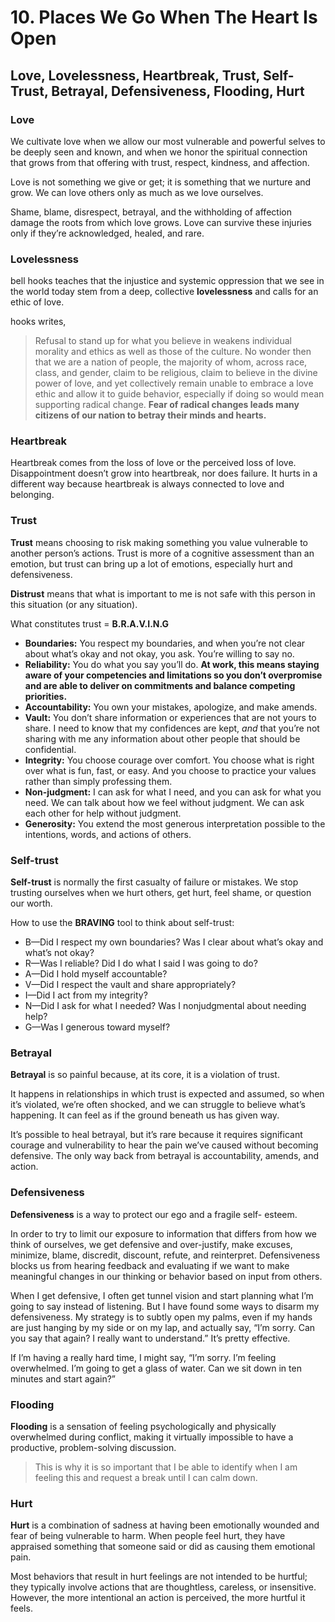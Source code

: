 # 10. Places We Go When The Heart Is Open

## Love, Lovelessness, Heartbreak, Trust, Self-Trust, Betrayal, Defensiveness, Flooding, Hurt

### Love

We cultivate love when we allow our most vulnerable and powerful selves to be deeply seen and known, and when we honor the spiritual connection that grows from that offering with trust, respect, kindness, and affection.

Love is not something we give or get; it is something that we nurture and grow. We can love others only as much as we love ourselves.

Shame, blame, disrespect, betrayal, and the withholding of affection damage the roots from which love grows. Love can survive these injuries only if they’re acknowledged, healed, and rare.

### Lovelessness

bell hooks teaches that the injustice and systemic oppression that we see in the world today stem from a deep, collective **lovelessness** and calls for an ethic of love.

hooks writes,

> Refusal to stand up for what you believe in weakens individual morality and ethics as well as those of the culture. No wonder then that we are a nation of people, the majority of whom, across race, class, and gender, claim to be religious, claim to believe in the divine power of love, and yet collectively remain unable to embrace a love ethic and allow it to guide behavior, especially if doing so would mean supporting radical change. **Fear of radical changes leads many citizens of our nation to betray their minds and hearts.**

### Heartbreak

Heartbreak comes from the loss of love or the perceived loss of love. Disappointment doesn’t grow into heartbreak, nor does failure. It hurts in a different way because heartbreak is always connected to love and belonging.

### Trust

**Trust** means choosing to risk making something you value vulnerable to another person’s actions. Trust is more of a cognitive assessment than an emotion, but trust can bring up a lot of emotions, especially hurt and defensiveness.

**Distrust** means that what is important to me is not safe with this person in this situation (or any situation).

What constitutes trust = **B.R.A.V.I.N.G**

- **Boundaries:** You respect my boundaries, and when you’re not clear about what’s okay and not okay, you ask. You’re willing to say no.
- **Reliability:** You do what you say you’ll do. **At work, this means staying aware of your competencies and limitations so you don’t overpromise and are able to deliver on commitments and balance competing priorities.**
- **Accountability:** You own your mistakes, apologize, and make amends.
- **Vault:** You don’t share information or experiences that are not yours to share. I need to know that my confidences are kept, _and_ that you’re not sharing with me any information about other people that should be confidential.
- **Integrity:** You choose courage over comfort. You choose what is right over what is fun, fast, or easy. And you choose to practice your values rather than simply professing them.
- **Non-judgment:** I can ask for what I need, and you can ask for what you need. We can talk about how we feel without judgment. We can ask each other for help without judgment.
- **Generosity:** You extend the most generous interpretation possible to the intentions, words, and actions of others.

### Self-trust

**Self-trust** is normally the first casualty of failure or mistakes. We stop trusting ourselves when we hurt others, get hurt, feel shame, or question our worth.

How to use the **BRAVING** tool to think about self-trust:

- B—Did I respect my own boundaries? Was I clear about what’s okay and what’s not okay?
- R—Was I reliable? Did I do what I said I was going to do?
- A—Did I hold myself accountable?
- V—Did I respect the vault and share appropriately?
- I—Did I act from my integrity?
- N—Did I ask for what I needed? Was I nonjudgmental about needing help?
- G—Was I generous toward myself?

### Betrayal

**Betrayal** is so painful because, at its core, it is a violation of trust.

It happens in relationships in which trust is expected and assumed, so when it’s violated, we’re often shocked, and we can struggle to believe what’s happening. It can feel as if the ground beneath us has given way.

It’s possible to heal betrayal, but it’s rare because it requires significant courage and vulnerability to hear the pain we’ve caused without becoming defensive. The only way back from betrayal is accountability, amends, and action.

### Defensiveness

**Defensiveness** is a way to protect our ego and a fragile self- esteem.

In order to try to limit our exposure to information that differs from how we think of ourselves, we get defensive and over-justify, make excuses, minimize, blame, discredit, discount, refute, and reinterpret. Defensiveness blocks us from hearing feedback and evaluating if we want to make meaningful changes in our thinking or behavior based on input from others.

When I get defensive, I often get tunnel vision and start planning what I’m going to say instead of listening. But I have found some ways to disarm my defensiveness. My strategy is to subtly open my palms, even if my hands are just hanging by my side or on my lap, and actually say, “I’m sorry. Can you say that again? I really want to understand.” It’s pretty effective.

If I’m having a really hard time, I might say, “I’m sorry. I’m feeling overwhelmed. I’m going to get a glass of water. Can we sit down in ten minutes and start again?”

### Flooding

**Flooding** is a sensation of feeling psychologically and physically overwhelmed during conflict, making it virtually impossible to have a productive, problem-solving discussion.

> This is why it is so important that I be able to identify when I am feeling this and request a break until I can calm down.

### Hurt

**Hurt** is a combination of sadness at having been emotionally wounded and fear of being vulnerable to harm. When people feel hurt, they have appraised something that someone said or did as causing them emotional pain.

Most behaviors that result in hurt feelings are not intended to be hurtful; they typically involve actions that are thoughtless, careless, or insensitive. However, the more intentional an action is perceived, the more hurtful it feels.

